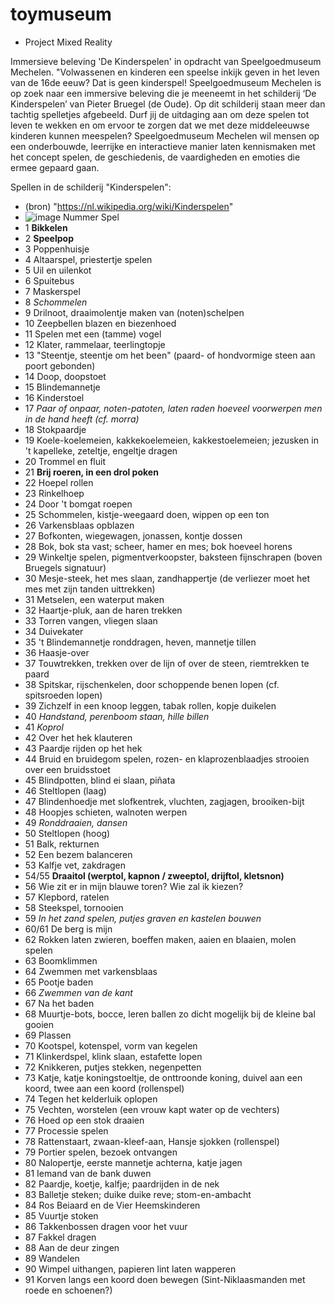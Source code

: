 # toymuseum
- Project Mixed Reality

Immersieve beleving 'De Kinderspelen' in opdracht van Speelgoedmuseum Mechelen. "Volwassenen en kinderen een speelse inkijk geven in het leven van de 16de eeuw? Dat is geen kinderspel! Speelgoedmuseum Mechelen is op zoek naar een immersive beleving die je meeneemt in het schilderij ‘De Kinderspelen’ van Pieter Bruegel (de Oude). Op dit schilderij staan meer dan tachtig spelletjes afgebeeld. Durf jij de uitdaging aan om deze spelen tot leven te wekken en om ervoor te zorgen dat we met deze middeleeuwse kinderen kunnen meespelen? Speelgoedmuseum Mechelen wil mensen op een onderbouwde, leerrijke en interactieve manier laten kennismaken met het concept spelen, de geschiedenis, de vaardigheden en emoties die ermee gepaard gaan.


Spellen in de schilderij "Kinderspelen":
- (bron) "https://nl.wikipedia.org/wiki/Kinderspelen"
-    ![image](https://github.com/AartsNiels/toymuseum/blob/main/kinderspelen.jpg)
Nummer		Spel
- 1		**Bikkelen**
- 2		**Speelpop**
- 3		Poppenhuisje
- 4		Altaarspel, priestertje spelen
- 5		Uil en uilenkot
- 6		Spuitebus
- 7		Maskerspel
- 8		*Schommelen*
- 9		Drilnoot, draaimolentje maken van (noten)schelpen
- 10		Zeepbellen blazen en biezenhoed
- 11		Spelen met een (tamme) vogel
- 12		Klater, rammelaar, teerlingtopje
- 13		"Steentje, steentje om het been" (paard- of hondvormige steen aan poort gebonden)
- 14		Doop, doopstoet
- 15		Blindemannetje
- 16		Kinderstoel
- 17		*Paar of onpaar, noten-patoten, laten raden hoeveel voorwerpen men in de hand heeft (cf. morra)*
- 18		Stokpaardje
- 19		Koele-koelemeien, kakkekoelemeien, kakkestoelemeien; jezusken in 't kapelleke, zeteltje, engeltje dragen
- 20		Trommel en fluit
- 21		**Brij roeren, in een drol poken**
- 22		Hoepel rollen
- 23		Rinkelhoep
- 24		Door 't bomgat roepen
- 25		Schommelen, kistje-weegaard doen, wippen op een ton
- 26		Varkensblaas opblazen
- 27		Bofkonten, wiegewagen, jonassen, kontje dossen
- 28		Bok, bok sta vast; scheer, hamer en mes; bok hoeveel horens
- 29		Winkeltje spelen, pigmentverkoopster, baksteen fijnschrapen (boven Bruegels signatuur)
- 30		Mesje-steek, het mes slaan, zandhappertje (de verliezer moet het mes met zijn tanden uittrekken)
- 31		Metselen, een waterput maken
- 32		Haartje-pluk, aan de haren trekken
- 33		Torren vangen, vliegen slaan
- 34		Duivekater
- 35		't Blindemannetje ronddragen, heven, mannetje tillen
- 36		Haasje-over
- 37		Touwtrekken, trekken over de lijn of over de steen, riemtrekken te paard
- 38		Spitskar, rijschenkelen, door schoppende benen lopen (cf. spitsroeden lopen)
- 39		Zichzelf in een knoop leggen, tabak rollen, kopje duikelen
- 40		*Handstand, perenboom staan, hille billen*
- 41		*Koprol*
- 42		Over het hek klauteren
- 43		Paardje rijden op het hek
- 44		Bruid en bruidegom spelen, rozen- en klaprozenblaadjes strooien over een bruidsstoet
- 45		Blindpotten, blind ei slaan, piñata
- 46		Steltlopen (laag)
- 47		Blindenhoedje met slofkentrek, vluchten, zagjagen, brooiken-bijt
- 48		Hoopjes schieten, walnoten werpen
- 49		*Ronddraaien, dansen*
- 50		Steltlopen (hoog)
- 51		Balk, rekturnen
- 52		Een bezem balanceren
- 53		Kalfje vet, zakdragen
- 54/55		**Draaitol (werptol, kapnon / zweeptol, drijftol, kletsnon)**
- 56		Wie zit er in mijn blauwe toren? Wie zal ik kiezen?
- 57		Klepbord, ratelen
- 58		Steekspel, tornooien
- 59		*In het zand spelen, putjes graven en kastelen bouwen*
- 60/61		De berg is mijn
- 62		Rokken laten zwieren, boeffen maken, aaien en blaaien, molen spelen
- 63		Boomklimmen
- 64		Zwemmen met varkensblaas
- 65		Pootje baden
- 66		*Zwemmen van de kant*
- 67		Na het baden
- 68		Muurtje-bots, bocce, leren ballen zo dicht mogelijk bij de kleine bal gooien
- 69		Plassen
- 70		Kootspel, kotenspel, vorm van kegelen
- 71		Klinkerdspel, klink slaan, estafette lopen
- 72		Knikkeren, putjes stekken, negenpetten
- 73		Katje, katje koningstoeltje, de onttroonde koning, duivel aan een koord, twee aan een koord (rollenspel)
- 74		Tegen het kelderluik oplopen
- 75		Vechten, worstelen (een vrouw kapt water op de vechters)
- 76		Hoed op een stok draaien
- 77		Processie spelen
- 78		Rattenstaart, zwaan-kleef-aan, Hansje sjokken (rollenspel)
- 79		Portier spelen, bezoek ontvangen
- 80		Nalopertje, eerste mannetje achterna, katje jagen
- 81		Iemand van de bank duwen
- 82		Paardje, koetje, kalfje; paardrijden in de nek
- 83		Balletje steken; duike duike reve; stom-en-ambacht
- 84		Ros Beiaard en de Vier Heemskinderen
- 85		Vuurtje stoken
- 86		Takkenbossen dragen voor het vuur
- 87		Fakkel dragen
- 88		Aan de deur zingen
- 89		Wandelen
- 90		Wimpel uithangen, papieren lint laten wapperen
- 91		Korven langs een koord doen bewegen (Sint-Niklaasmanden met roede en schoenen?)